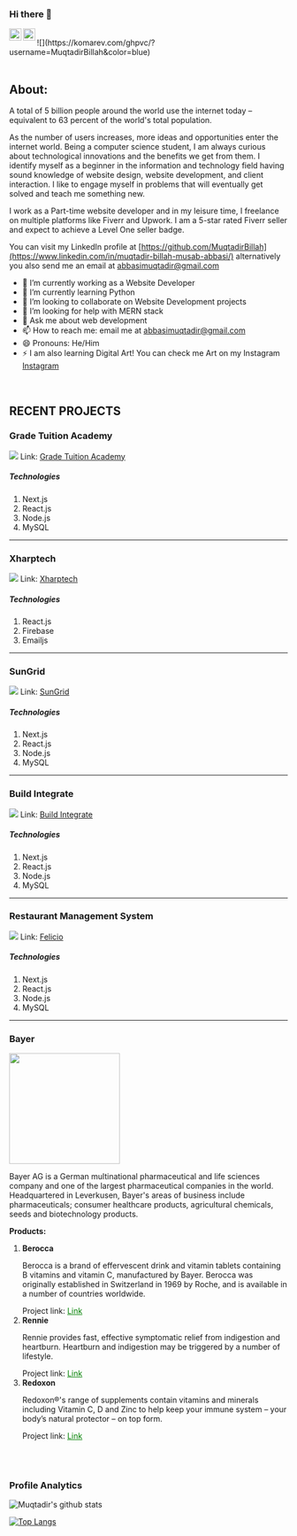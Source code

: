 ### Hi there 👋


<a href="https://www.linkedin.com/in/muqtadir-billah-musab-abbasi/">
<img align="left" alt="Muqtadir Billah" width="22px" src="https://cdn.jsdelivr.net/npm/simple-icons@v3/icons/linkedin.svg" />
</a>
<a href="https://abbasimusab2000.medium.com/">
<img align="left" alt="Muqtadir Billah" width="22px" src="https://cdn.jsdelivr.net/npm/simple-icons@v3/icons/medium.svg" />
</a>
<br />
![](https://komarev.com/ghpvc/?username=MuqtadirBillah&color=blue)
<br />

<br />

<h2>About:</h2>

A total of 5 billion people around the world use the internet today – equivalent to 63 percent of the world's total population.

As the number of users increases, more ideas and opportunities enter the internet world. Being a computer science student, I am always curious about technological innovations and the benefits we get from them. I identify myself as a beginner in the information and technology field having sound knowledge of website design, website development, and client interaction. I like to engage myself in problems that will eventually get solved and teach me something new.

I work as a Part-time website developer and in my leisure time, I freelance on multiple platforms like Fiverr and Upwork. I am a 5-star rated Fiverr seller and expect to achieve a Level One seller badge.

You can visit my LinkedIn profile at [https://github.com/MuqtadirBillah](https://www.linkedin.com/in/muqtadir-billah-musab-abbasi/) alternatively you also send me an email at abbasimuqtadir@gmail.com

- 🔭 I’m currently working as a Website Developer
- 🌱 I’m currently learning Python
- 👯 I’m looking to collaborate on Website Development projects
- 🤔 I’m looking for help with MERN stack
- 💬 Ask me about web development
- 📫 How to reach me: email me at abbasimuqtadir@gmail.com
- 😄 Pronouns: He/Him
- ⚡ I am also learning Digital Art! You can check me Art on my Instagram <a href="https://www.instagram.com/muqtadirbillahmusab/">Instagram</a>

<br />

<h2>RECENT PROJECTS</h2>

<h3>Grade Tuition Academy</h3>
<img src="https://www.gradetuitionacademy.com/assets/images/og.png" />
Link: <a target="_blank" href="https://www.gradetuitionacademy.com">Grade Tuition Academy</a>
<h5>Technologies</h5>
<ol>
  <li>Next.js</li>
  <li>React.js</li>
  <li>Node.js</li>
  <li>MySQL</li>
</ol>
<hr />
<h3>Xharptech</h3>
<img src="https://xharptech.com/assets/images/logo.png" />
Link: <a target="_blank" href="https://xharptech.com/">Xharptech</a>
<h5>Technologies</h5>
<ol>
  <li>React.js</li>
  <li>Firebase</li>
  <li>Emailjs</li>
</ol>
<hr />
<h3>SunGrid</h3>
<img src="https://sun-grid.com/assets/images/og.png" />
Link: <a target="_blank" href="https://sun-grid.com">SunGrid</a>
<h5>Technologies</h5>
<ol>
  <li>Next.js</li>
  <li>React.js</li>
  <li>Node.js</li>
  <li>MySQL</li>
</ol>
<hr />
<h3>Build Integrate</h3>
<img src="https://buildintegrate.com/assets/images/og.png" />
Link: <a target="_blank" href="https://buildintegrate.com">Build Integrate</a>
<h5>Technologies</h5>
<ol>
  <li>Next.js</li>
  <li>React.js</li>
  <li>Node.js</li>
  <li>MySQL</li>
</ol>
<hr />
<h3>Restaurant Management System</h3>
<img src="https://restaurantv2.vercel.app/assets/images/og.png" />
Link: <a target="_blank" href="https://restaurantv2.vercel.app">Felicio</a>
<h5>Technologies</h5>
<ol>
  <li>Next.js</li>
  <li>React.js</li>
  <li>Node.js</li>
  <li>MySQL</li>
</ol>
<hr />

<h3>Bayer</h3>
<img src="https://i.hurimg.com/i/hdn/75/0x0/6229d8b84e3fe125a0c31a57.jpg" width="200px" />
<p>Bayer AG is a German multinational pharmaceutical and life sciences company and one of the largest pharmaceutical companies in the world. Headquartered in Leverkusen, Bayer's areas of business include pharmaceuticals; consumer healthcare products, agricultural chemicals, seeds and biotechnology products.</p>
<p><b>Products:</b></p>
<ol>
  <li>
    <b>Berocca</b>
    <p>Berocca is a brand of effervescent drink and vitamin tablets containing B vitamins and vitamin C, manufactured by Bayer. Berocca was originally established in Switzerland in 1969 by Roche, and is available in a number of countries worldwide.</p>
    Project link: <a href="https://www.berocca.pk/" style="color: green;">Link</a>
  </li>
  <li>
    <b>Rennie</b>
    <p>Rennie provides fast, effective symptomatic relief from indigestion and heartburn. Heartburn and indigestion may be triggered by a number of lifestyle.</p>
    Project link: <a href="https://www.rennie.pk/" style="color: green;">Link</a>
  </li>
  <li>
    <b>Redoxon</b>
    <p>Redoxon®'s range of supplements contain vitamins and minerals including Vitamin C, D and Zinc to help keep your immune system – your body’s natural protector – on top form.</p>
    Project link: <a href="https://www.redoxon.pk/" style="color: green;">Link</a>
  </li>
</ol>


<br />
<br />

<h3>Profile Analytics</h3>

![Muqtadir's github stats](https://github-readme-stats.vercel.app/api?username=muqtadirbillah&show_icons=true&hide_border=true)

[![Top Langs](https://github-readme-stats.vercel.app/api/top-langs/?username=MuqtadirBillah&layout=compact&theme=vision-friendly-dark)](https://github.com/anuraghazra/github-readme-stats)

